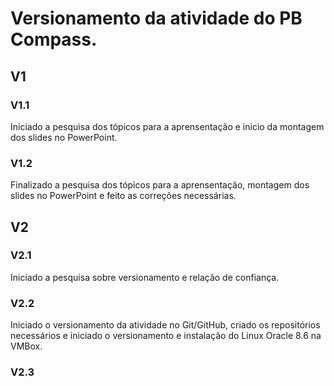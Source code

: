 # Versionamento da atividade do PB Compass.

## **V1**

### V1.1  
Iniciado a pesquisa dos tópicos para a aprensentação e inicio da montagem dos slides no PowerPoint.

### V1.2  
Finalizado a pesquisa dos tópicos para a aprensentação, montagem dos slides no PowerPoint e feito as correções necessárias.


## **V2**

### V2.1  
Iniciado a pesquisa sobre versionamento e relação de confiança.

### V2.2  
Iniciado o versionamento da atividade no Git/GitHub, criado os repositórios necessários e iniciado o versionamento e instalação do Linux Oracle 8.6 na VMBox.

### V2.3   

